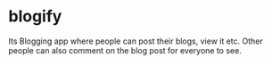 # blogify

Its Blogging app where people can post their blogs, view it etc. Other people can also comment on the blog post for everyone to see.
